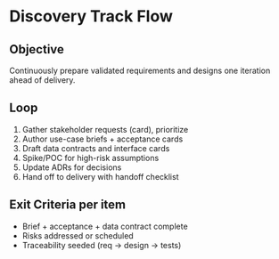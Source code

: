 # Discovery Track Flow

## Objective
Continuously prepare validated requirements and designs one iteration ahead of delivery.

## Loop
1. Gather stakeholder requests (card), prioritize
2. Author use-case briefs + acceptance cards
3. Draft data contracts and interface cards
4. Spike/POC for high-risk assumptions
5. Update ADRs for decisions
6. Hand off to delivery with handoff checklist

## Exit Criteria per item
- Brief + acceptance + data contract complete
- Risks addressed or scheduled
- Traceability seeded (req → design → tests)

